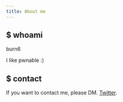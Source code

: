 ```yaml
---
title: About me
---
```


## $ whoami
burn6

I like pwnable :)

## $ contact
If you want to contact me, please DM. [Twitter](https://twitter.com/_bskim).
